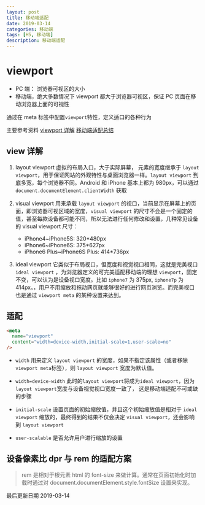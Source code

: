 ```yaml
---
layout: post
title: 移动端适配
date: 2019-03-14
categories: 移动端
tags: [H5, 移动端]
description: 移动端适配
---
```


# viewport

- PC 端： 浏览器可视区的大小
- 移动端，绝大多数情况下 viewport 都大于浏览器可视区，保证 PC 页面在移动浏览器上面的可视性

通过在 meta 标签中配置`viewport`特性，定义适口的各种行为

主要参考资料 [viewport 详解](https://segmentfault.com/a/1190000004978598) [移动端适配总结](https://juejin.im/post/5c0dd7ac6fb9a049c43d7edc#comment)

## view 详解

1. layout viewport
   虚拟的布局入口，大于实际屏幕， 元素的宽度继承于 `layout viewport`，用于保证网站的外观特性与桌面浏览器一样。`layout viewport` 到底多宽，每个浏览器不同。Android 和 iPhone 基本上都为 980px，可以通过 `document.documentElement.clientWidth` 获取

2. visual viewport
   用来承载 `layout viewport` 的视口，当前显示在屏幕上的页面，即浏览器可视区域的宽度，`visual viewport` 的尺寸不会是一个固定的值，甚至每款设备都可能不同，所以无法进行任何修改和设置，几种常见设备的 visual viewport 尺寸：

   - iPhone4~iPhone5S: 320\*480px
   - iPhone6~iPhone6S: 375\*627px
   - iPhone6 Plus~iPhone6S Plus: 414\*736px

3. ideal viewport
   它类似于布局视口，但宽度和视觉视口相同，这就是完美视口 `ideal viewport` ，为浏览器定义的可完美适配移动端的理想 `viewport`，固定不变，可以认为是设备视口宽度。比如 `iphone7` 为 375px, `iphone7p` 为 414px。，用户不用缩放和拖动网页就能够很好的进行网页浏览。而完美视口也是通过 `viewport meta` 的某种设置来达到。

## 适配

```html
<meta
  name="viewport"
  content="width=device-width,initial-scale=1,user-scale=no"
/>
```

- `width` 用来定义 `layout viewport` 的宽度，如果不指定该属性（或者移除 `viewport meta`标签），则 `layout viewport` 宽度为默认值。

- `width=device-width` 此时的`layout viewport`将成为`ideal viewport`，因为`layout viewport`宽度与设备视觉视口宽度一致了， 这是移动端适配不可或缺的步骤

- `initial-scale` 设置页面的初始缩放值，并且这个初始缩放值是相对于 `ideal viewport` 缩放的，最终得到的结果不仅会决定 `visual viewport`，还会影响到 `layout viewport`

- `user-scalable` 是否允许用户进行缩放的设置

## 设备像素比 dpr 与 rem 的适配方案

> rem 是相对于根元素 html 的 font-size 来做计算。通常在页面初始化时加载时通过对 document.documentElement.style.fontSize 设置来实现。

最后更新日期 2019-03-14
